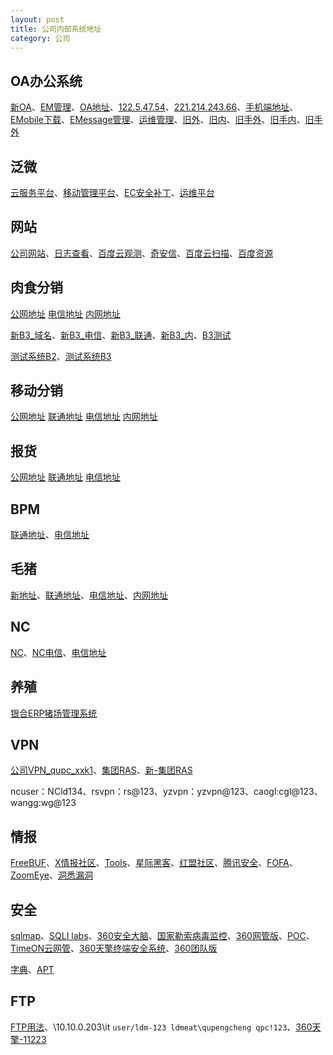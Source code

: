```yaml
---
layout: post
title: 公司内部系统地址
category: 公司
---
```


## OA办公系统

[新OA](http://10.10.0.207:8000/)、[EM管理](http://10.10.0.208:8999)、[OA地址](http://rsoa.longdameat.cn:8000/)、[122.5.47.54](http://122.5.47.54:8000)、[221.214.243.66](http://221.214.243.66:8000)、[手机端地址](http://rsoa.longdameat.cn:9999)、[EMobile下载](https://emobile.weaver.com.cn/customer/EM7/produce.jsp)、[EMessage管理](http://10.10.0.208:9090/)、[运维管理](http://10.10.0.207:9081)、[旧外](http://oa.longdameat.cn:8099/)、[旧内](http://10.80.145.59:8080/)、[旧手外](http://oa.longdameat.cn:17051/)、[旧手内](http://10.80.145.59:89/manager/)、[旧手外](http://oa.longdameat.cn:17051/manager)

## 泛微

[云服务平台](https://e-cloudstore.com/cloud#/login)、[移动管理平台](https://emobile.weaver.com.cn/emp/download/)、[EC安全补丁](https://www.weaver.com.cn/cs/securityDownload.asp)、[运维平台](https://www.weaver.com.cn/cs/monitorDownload.asp)

## 网站
[公司网站](http://www.longdameat.com/)、[日志查看](http://www.ldmeat.longdameat.com/e3ada885143c8096bb52829295fb07fe672abf02.php/user/log/index.html?token=7bd8bc922b800be38a363c0d4251b1a68e57706d&limit=30)、[百度云观测](http://ce.baidu.com/)、[奇安信](https://webscan.qianxin.com/)、[百度云扫描](https://sao.baidu.com/)、[百度资源](https://ziyuan.baidu.com/safe/)

## 肉食分销

[公网地址](http://rsfx.longdameat.cn:7090/B2/)  [电信地址](http://122.5.47.54:7090/B2/) [内网地址](http://10.10.0.149/B2/)

[新B3_域名](https://www.ldmeat.com/B3)、[新B3_电信](https://122.5.47.54/B3)、[新B3_联通](https://221.214.243.66:9009/B3)、[新B3_内](https://10.10.0.188/B3/)、[B3测试](http://10.10.0.187/B3)

[测试系统B2](http://10.10.0.205/B2/)、[测试系统B3](http://10.10.0.190/B2/)

## 移动分销

[公网地址](http://m.longda.cn:8088/) [联通地址](http://221.214.242.253:8088/) [电信地址](http://222.173.213.186:8088/) [内网地址](http://192.168.254.41/)

## 报货

[公网地址](http://rsfx.longda.cn/b2/InternetSale) [联通地址](http://221.214.242.247/b2/InternetSale) [电信地址](http://219.146.141.46/b2/InternetSale)

## BPM

[联通地址](http://221.214.242.250/index_blue.jsp)、[电信地址](http://219.146.141.38/)

## 毛猪

[新地址](http://122.5.47.54:8070/B2)、[联通地址](http://221.214.242.248/B2)、[电信地址](http://219.146.141.45/b2/)、[内网地址](http://10.80.145.57/B2)

## NC

[NC](http://10.10.0.241/index.jsp)、[NC电信](http://122.5.47.54:7080/)、[电信地址](http://219.146.141.37:80)

## 养殖

[银合ERP猪场管理系统](http://122.5.47.54:8080/)

## VPN

[公司VPN_qupc_xxk1](https://122.5.47.54:4433/com/installClient.html)、[集团RAS](https://219.146.141.58/com/welcome_en.html)、[新-集团RAS](https://221.214.243.72/)

ncuser：NCld134、rsvpn：rs@123、yzvpn：yzvpn@123、caogl:cgl@123、wangg:wg@123


## 情报

[FreeBUF](https://www.freebuf.com/)、[X情报社区](https://x.threatbook.cn/)、[Tools](https://www.t00ls.net/)、[星际黑客](https://xj.hk/)、[红盟社区](http://www.cnhonkerarmy.com/forum.php)、[腾讯安全](https://s.tencent.com/research/report/)、[FOFA](https://fofa.so)、[ZoomEye](https://www.zoomeye.org)、[洞悉漏洞](https://www.seebug.org)

## 安全

[sqlmap](http://sqlmap.org/)、[SQLI labs](https://github.com/Audi-1/sqli-labs)、[360安全大脑](http://www.360.cn/webzhuanti/mianyigongju.html)、[国家勒索病毒监控](http://wanna-check.cert.org.cn/)、[360网管版](https://www.qianxin.com/safe)、[POC](https://github.com/Mr-xn/Penetration_Testing_POC)、[TimeON云网管](http://t.ejinshan.net)、[360天擎终端安全系统](http://10.10.0.182)、[360团队版](https://safe.online.360.cn/)

[字典](https://github.com/TheKingOfDuck/fuzzDicts)、[APT](https://micro8.gitbook.io/micro8/contents)

## FTP

[FTP用法](ftp://ftp:ldm@134@10.10.0.203)、\\10.10.0.203\it `user/ldm-123 ldmeat\qupengcheng qpc!123`、[360天擎-11223](http://10.10.0.182/)
